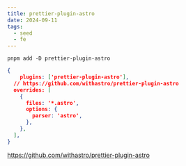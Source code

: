 ```yaml
---
title: prettier-plugin-astro
date: 2024-09-11
tags:
  - seed
  - fe
---
```


```shell
pnpm add -D prettier-plugin-astro
```

```json
{
	plugins: ['prettier-plugin-astro'],
  // https://github.com/withastro/prettier-plugin-astro
  overrides: [
    {
      files: '*.astro',
      options: {
        parser: 'astro',
      },
    },
  ],
}
```

https://github.com/withastro/prettier-plugin-astro
